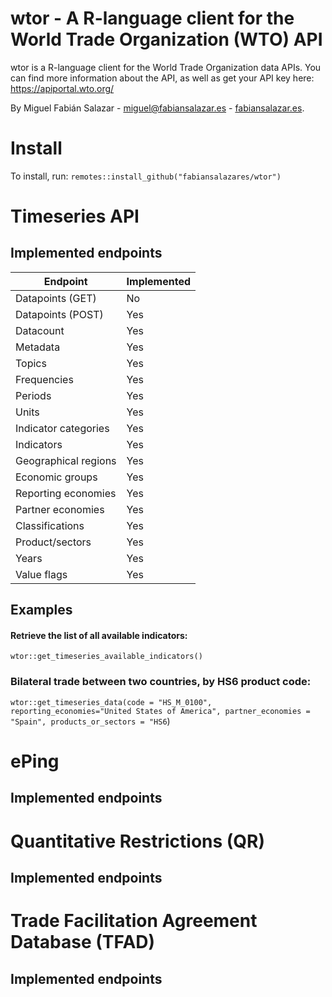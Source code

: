 # wtor - A R-language client for the World Trade Organization (WTO) API

wtor is a R-language client for the World Trade Organization data APIs. You can find more information about the API, as well as get your API key here: https://apiportal.wto.org/ 

By Miguel Fabián Salazar - miguel@fabiansalazar.es - [fabiansalazar.es](https://fabiansalazar.es).



# Install

To install, run: `remotes::install_github("fabiansalazares/wtor")`

# Timeseries API

## Implemented endpoints

Endpoint|Implemented
---|-----
Datapoints (GET) | No
Datapoints (POST) | Yes
Datacount | Yes 
Metadata | Yes
Topics | Yes 
Frequencies | Yes 
Periods | Yes 
Units | Yes 
Indicator categories | Yes 
Indicators | Yes
Geographical regions | Yes 
Economic groups | Yes 
Reporting economies | Yes 
Partner economies | Yes 
Classifications | Yes  
Product/sectors | Yes
Years | Yes 
Value flags | Yes 

## Examples

#### Retrieve the list of all available indicators:

`wtor::get_timeseries_available_indicators()`

### Bilateral trade between two countries, by HS6 product code:

`wtor::get_timeseries_data(code = "HS_M_0100", reporting_economies="United States of America", partner_economies = "Spain", products_or_sectors = "HS6`)


# ePing

## Implemented endpoints


# Quantitative Restrictions (QR)

## Implemented endpoints

# Trade Facilitation Agreement Database (TFAD)

## Implemented endpoints

